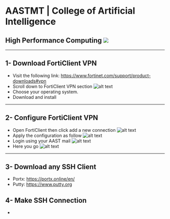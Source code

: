# AASTMT | College of Artificial Intelligence
## High Performance Computing ![](https://img.shields.io/badge/Semester-Fall--2024-red)
---
## 1- Download FortiClient VPN
- Visit the following link: https://www.fortinet.com/support/product-downloads#vpn
- Scroll down to FortiClient VPN section
![alt text](https://github.com/nagyaly/hpc/blob/fall-24/connect/0.png?raw=true)
- Choose your operating system.
- Download and install
---
## 2- Configure FortiClient VPN
- Open FortiClient then click add a new connection
![alt text](https://github.com/nagyaly/hpc/blob/fall-24/connect/1.png?raw=true)
- Apply the configuration as follow
![alt text](https://github.com/nagyaly/hpc/blob/fall-24/connect/2.png?raw=true)
- Login using your AAST mail
![alt text](https://github.com/nagyaly/hpc/blob/fall-24/connect/3.png?raw=true)
- Here you go
![alt text](https://github.com/nagyaly/hpc/blob/fall-24/connect/4.png?raw=true)
---
## 3- Download any SSH Client
- Portx: https://portx.online/en/
- Putty: https://www.putty.org
## 4- Make SSH Connection
- 

